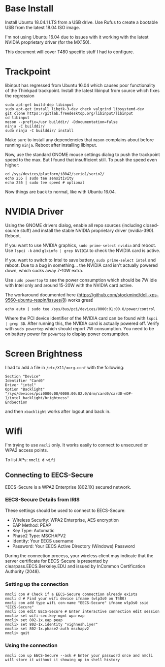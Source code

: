 # Base Install
Install Ubuntu 18.04.1 LTS from a USB drive. Use Rufus to create a bootable USB from the latest 18.04 ISO image.

I'm not using Ubuntu 16.04 due to issues with it working with the latest NVIDIA proprietary driver (for the MX150).

This document will cover T480 specific stuff I had to configure.

# Trackpoint
libinput has regressed from Ubuntu 16.04 which causes poor functionality of the Thinkpad trackpoint.
Install the latest libinput from source which fixes the regression

```
sudo apt-get build-dep libinput
sudo apt-get install libgtk-3-dev check valgrind libsystemd-dev
git clone https://gitlab.freedesktop.org/libinput/libinput
cd libinput
meson --prefix=/usr builddir/ -Ddocumentation=false
ninja -C builddir/
sudo ninja -C builddir/ install
```

Make sure to install any dependencies that `meson` complains about before running `ninja`. Reboot after installing libinput.

Now, use the standard GNOME mouse settings dialog to push the trackpoint speed to the max. But I found that insufficient still. To push the speed even higher:

```
cd /sys/devices/platform/i8042/serio1/serio2/
echo 255 | sudo tee sensitivity
echo 255 | sudo tee speed # optional
```

Now things are back to normal, like with Ubuntu 16.04.

# NVIDIA Driver
Using the GNOME drivers dialog, enable all repo sources (including closed-source stuff) and install the stable NVIDIA proprietary driver (nvidia-390). Reboot.

If you want to use NVIDIA graphics, `sudo prime-select nvidia` and reboot. Use `lspci -k` and `glxinfo | grep NVIDIA` to check the NVIDIA card is active.

If you want to switch to Intel to save battery, `sudo prime-select intel` and reboot. Due to a bug in something... the NVIDIA card isn't actually powered down, which sucks away 7-10W extra.

Use `sudo powertop` to see the power consumption which should be 7W idle with Intel only and around 15-20W with the NVIDIA card active.

The workaround documented here (https://github.com/stockmind/dell-xps-9560-ubuntu-respin/issues/8) works great!

```
echo auto | sudo tee /sys/bus/pci/devices/0000:01:00.0/power/control
```

Where the PCI device identifier of the NVIDIA card can be found with `lspci | grep 3D`. After running this, the NVIDIA card is actually powered off. Verify with `sudo powertop` which should report 7W consumption. You need to be on battery power for `powertop` to display power consumption.

# Screen Brightness
I had to add a file in `/etc/X11/xorg.conf` with the following:

```
Section "Device"
Identifier "Card0"
Driver "intel"
Option "Backlight" "/sys/devices/pci0000:00/0000:00:02.0/drm/card0/card0-eDP-1/intel_backlight/brightness"
EndSection
```

and then `xbacklight` works after logout and back in.

# Wifi
I'm trying to use `nmcli` only. It works easily to connect to unsecured or WPA2 access points.

To list APs: `nmcli d wifi`

## Connecting to EECS-Secure
EECS-Secure is a WPA2 Enterprise (802.1X) secured network.

### EECS-Secure Details from IRIS
These settings should be used to connect to EECS-Secure:

- Wireless Security: WPA2 Enterprise, AES encryption
- EAP Method: PEAP
- Key Type: Automatic
- Phase2 Type: MSCHAPV2
- Identity: Your EECS username
- Password: Your EECS Active Directory (Windows) Password

During the connection process, your wireless client may indicate that the server certificate for EECS-Secure is presented by clearpass.EECS.Berkeley.EDU and issued by InCommon Certification Authority (2048).

### Setting up the connection
```
nmcli con # Check if a EECS-Secure connection already exists
nmcli d # Find your wifi device ifname (wlp3s0 on T480)
nmcli con add type wifi con-name "EECS-Secure" ifname wlp3s0 ssid "EECS-Secure"
nmcli con edit EECS-Secure # Enter interactive connection edit session
nmcli> set wifi-sec.key-mgmt wpa-eap
nmcli> set 802-1x.eap peap
nmcli> set 802-1x.identity "vighnesh.iyer"
nmcli> set 802-1x.phase2-auth mschapv2
nmcli> quit
```

### Using the connection
```
nmcli con up EECS-Secure --ask # Enter your password once and nmcli will store it without it showing up in shell history
```
